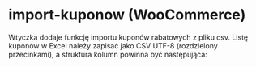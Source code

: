 # import-kuponow (WooCommerce)

Wtyczka dodaje funkcję importu kuponów rabatowych z pliku csv. 
Listę kuponów w Excel należy zapisać jako CSV UTF-8 (rozdzielony przecinkami), a struktura kolumn powinna być następująca:

